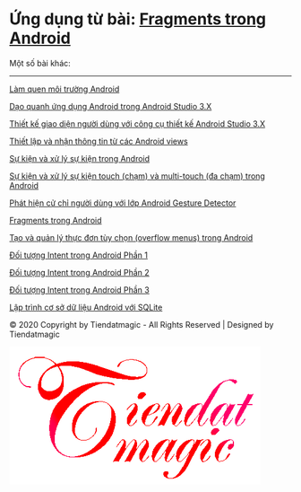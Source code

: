 # Ứng dụng từ bài: <a href="https://ngocminhtran.com/2018/10/17/fragments-trong-android/">Fragments trong Android</a>

Một số bài khác:
***
<a href="https://github.com/tiendatmagic/helloworldandroid/tree/master/helloworldandroid-master">Làm quen môi trường Android</a>

<a href="https://github.com/tiendatmagic/helloworldandroid/tree/master/daoquanhandroid-master">Dạo quanh ứng dụng Android trong Android Studio 3.X </a>

<a href="https://github.com/tiendatmagic/helloworldandroid/tree/master/LayoutSample-master">Thiết kế giao diện người dùng với công cụ thiết kế Android Studio 3.X </a>

<a href="https://github.com/tiendatmagic/helloworldandroid/tree/master/MyFirstAndroidApplication-master">Thiết lập và nhận thông tin từ các Android views</a>

<a href="https://github.com/tiendatmagic/helloworldandroid/tree/master/androidbasicview-master">Sự kiện và xử lý sự kiện trong Android</a>

<a href="https://github.com/tiendatmagic/helloworldandroid/tree/master/MotionEvent-master">Sự kiện và xử lý sự kiện touch (chạm) và multi-touch (đa chạm) trong Android</a>

<a href="https://github.com/tiendatmagic/helloworldandroid/tree/master/CommonGestures-master">Phát hiện cử chỉ người dùng với lớp Android Gesture Detector</a>

<a href="https://github.com/tiendatmagic/helloworldandroid/tree/master/FragmentExample-master">Fragments trong Android</a>

<a href="https://github.com/tiendatmagic/helloworldandroid/tree/master/Menu_example_android-master">Tạo và quản lý thực đơn tùy chọn (overflow menus) trong Android</a>

<a href="https://github.com/tiendatmagic/helloworldandroid/tree/master/ExplicitIntent-master">Đối tượng Intent trong Android Phần 1</a>
	
<a href="https://github.com/tiendatmagic/helloworldandroid/tree/master/ImplicitIntent-master">Đối tượng Intent trong Android Phần 2</a>
	
<a href="https://github.com/tiendatmagic/helloworldandroid/tree/master/SendBroadcast-master">Đối tượng Intent trong Android Phần 3</a>

<a href="https://github.com/tiendatmagic/helloworldandroid/tree/master/SQLiteDemoApplication-master">Lập trình cơ sở dữ liệu Android với SQLite</a>

© 2020 Copyright by Tiendatmagic - All Rights Reserved | Designed by Tiendatmagic

![image](../tiendatmagicc.png)
